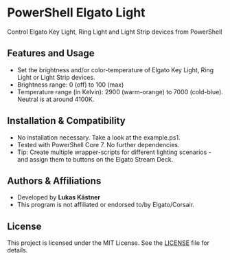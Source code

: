 # PowerShell Elgato Light
Control Elgato Key Light, Ring Light and Light Strip devices from PowerShell

## Features and Usage
* Set the brightness and/or color-temperature of Elgato Key Light, Ring Light or Light Strip devices.
* Brightness range: 0 (off) to 100 (max)
* Temperature range (in Kelvin): 2900 (warm-orange) to 7000 (cold-blue). Neutral is at around 4100K.

## Installation & Compatibility
* No installation necessary. Take a look at the example.ps1.
* Tested with PowerShell Core 7. No further dependencies.
* Tip: Create multiple wrapper-scripts for different lighting scenarios - and assign them to buttons on the Elgato Stream Deck.

## Authors & Affiliations
* Developed by **Lukas Kästner**
* This program is not affiliated or endorsed to/by Elgato/Corsair.

## License
This project is licensed under the MIT License. See the [LICENSE](LICENSE) file for details.